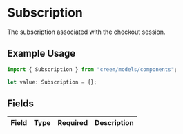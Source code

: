 # Subscription

The subscription associated with the checkout session.

## Example Usage

```typescript
import { Subscription } from "creem/models/components";

let value: Subscription = {};
```

## Fields

| Field       | Type        | Required    | Description |
| ----------- | ----------- | ----------- | ----------- |